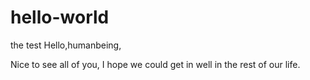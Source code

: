 # hello-world
the test
Hello,humanbeing,

Nice to see all of you, I hope we could get in well in the rest of our life.

